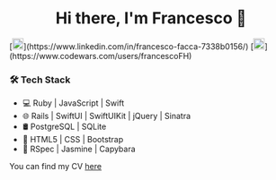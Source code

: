<h1 align='center'>
  Hi there, I'm Francesco 👋 
</h1
  
<div align="center">
  [<img src='https://cdn.jsdelivr.net/npm/simple-icons@3.0.1/icons/linkedin.svg' alt='linkedin' height='20'>](https://www.linkedin.com/in/francesco-facca-7338b0156/)  [<img src='https://cdn.jsdelivr.net/npm/simple-icons@3.0.1/icons/codewars.svg' alt='codewars' height='20'>](https://www.codewars.com/users/francescoFH) 
</div>

### 🛠 Tech Stack 
- 💻 Ruby | JavaScript | Swift 
- 🌐 Rails | SwiftUI | SwiftUIKit | jQuery | Sinatra
- 🛢 PostgreSQL | SQLite
- 🎨 HTML5 | CSS | Bootstrap
- 🔧 RSpec | Jasmine | Capybara

You can find my CV [here](https://github.com/francescoFH/CV)
